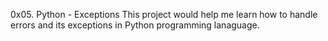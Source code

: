 0x05. Python - Exceptions
This project would help me learn how to handle errors and its exceptions in Python programming lanaguage.
